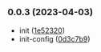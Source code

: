 ## <small>0.0.3 (2023-04-03)</small>

* init ([1e52320](https://github.com/2401345934/tauri-vite-vue/commit/1e52320))
* init-config ([0d3c7b9](https://github.com/2401345934/tauri-vite-vue/commit/0d3c7b9))



